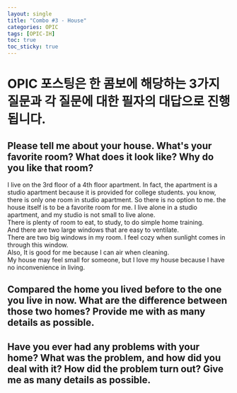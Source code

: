 ```yaml
---
layout: single
title: "Combo #3 - House"
categories: OPIC
tags: [OPIC-IH]
toc: true
toc_sticky: true
---
```

# OPIC 포스팅은 한 콤보에 해당하는 3가지 질문과 각 질문에 대한 필자의 대답으로 진행됩니다.
## Please tell me about your house. What's your favorite room? What does it look like? Why do you like that room?  
I live on the 3rd floor of a 4th floor apartment.
In fact, the apartment is a studio apartment because it is provided for college students.
you know, there is only one room in studio apartment.
So there is no option to me.
the house itself is to be a favorite room for me.
I live alone in a studio apartment, and my studio is not small to live alone.  
There is plenty of room  to eat, to study, to do simple home training.  
And there are two large windows that are easy to ventilate.  
There are two big windows in my room.
I feel cozy when sunlight comes in through this window.  
Also, It is good for me  because I can air when cleaning.  
My house may feel small for someone, but I love my house because I have no inconvenience in living.
## Compared the home you lived before to the one you live in now. What are the difference between those two homes? Provide me with as many details as possible.


## Have you ever had any problems with your home? What was the problem, and how did you deal with it? How did the problem turn out? Give me as many details as possible.
